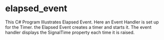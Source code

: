 # elapsed_event

This C# Program Illustrates Elapsed Event. Here an Event Handler is set up for the Timer. the Elapsed Event creates a timer and starts it. The event handler displays the SignalTime property each time it is raised.
